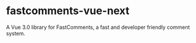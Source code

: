 # fastcomments-vue-next
A Vue 3.0 library for FastComments, a fast and developer friendly comment system.
